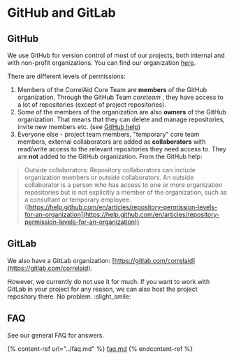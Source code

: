 # GitHub and GitLab

## GitHub

We use GitHub for version control of most of our projects, both internal and with non-profit organizations. You can find our organization [here](https://www.github.com/CorrelAid).

There are different levels of permissions:

1. Members of the CorrelAid Core Team are **members** of the GitHub organization. Through the GitHub Team _coreteam_ , they have access to a lot of repositories (except of project repositories).
2. Some of the members of the organization are also **owners** of the GitHub organization. That means that they can delete and manage repositories, invite new members etc. (see [GitHub help](https://help.github.com/en/articles/repository-permission-levels-for-an-organization))
3. Everyone else - project team members, "temporary" core team members, external collaborators are added as **collaborators** with read/write access to the relevant repositories they need access to. They are **not** added to the GitHub organization. From the GitHub help:

> Outside collaborators: Repository collaborators can include organization members or outside collaborators. An outside collaborator is a person who has access to one or more organization repositories but is not explicitly a member of the organization, such as a consultant or temporary employee. ([https://help.github.com/en/articles/repository-permission-levels-for-an-organization](https://help.github.com/en/articles/repository-permission-levels-for-an-organization))

## GitLab

We also have a GitLab organization: [https://gitlab.com/correlaid](https://gitlab.com/correlaid).

However, we currently do not use it for much. If you want to work with GitLab in your project for any reason, we can also host the project repository there. No problem. :slight\_smile:

## FAQ

See our general FAQ for answers.

{% content-ref url="../faq.md" %}
[faq.md](../faq.md)
{% endcontent-ref %}
